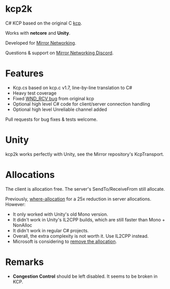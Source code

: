 # kcp2k
C# KCP based on the original C [kcp](https://github.com/skywind3000/kcp).

Works with **netcore** and **Unity**. 

Developed for [Mirror Networking](https://github.com/MirrorNetworking/Mirror).

Questions & support on [Mirror Networking Discord](https://discord.gg/xVW4nU4C34).

# Features
* Kcp.cs based on kcp.c v1.7, line-by-line translation to C#
* Heavy test coverage
* Fixed [WND_RCV bug](https://github.com/skywind3000/kcp/pull/291) from original kcp
* Optional high level C# code for client/server connection handling
* Optional high level Unreliable channel added

Pull requests for bug fixes & tests welcome.

# Unity
kcp2k works perfectly with Unity, see the Mirror repository's KcpTransport.

# Allocations
The client is allocation free.
The server's SendTo/ReceiveFrom still allocate.

Previously, [where-allocation](https://github.com/vis2k/where-allocation) for a 25x reduction in server allocations. However:
- It only worked with Unity's old Mono version.
- It didn't work in Unity's IL2CPP builds, which are still faster than Mono + NonAlloc
- It didn't work in regular C# projects.
- Overall, the extra complexity is not worth it. Use IL2CPP instead.
- Microsoft is considering to [remove the allocation](https://github.com/dotnet/runtime/issues/30797#issuecomment-1308599410).

# Remarks
- **Congestion Control** should be left disabled. It seems to be broken in KCP.
